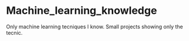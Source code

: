 # Machine_learning_knowledge
Only machine learning tecniques I know. Small projects showing only the tecnic.
